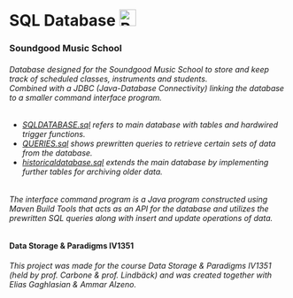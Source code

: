 <div>
  <h1>SQL Database <img src="https://github.com/leolangberg/IV1351/assets/152855963/9f663d68-8516-4a28-a898-4bb1255cb738" alt="PostgreSQLicon" width="30" height="30" /></h1>
  <h3>Soundgood Music School</h3>
  <h6>Database designed for the Soundgood Music School to store and keep track of scheduled classes, instruments and students. 
    <br> Combined with a JDBC (Java-Database Connectivity) linking the database to a smaller command interface program.
  </h6>
  <h6>
    <ul>
      <li><a href="database-sql/SQLDATABASE.sql">SQLDATABASE.sql</a> refers to main database with tables and hardwired trigger functions.</li>
      <li><a href="database-sql/QUERIES.sql">QUERIES.sql</a> shows prewritten queries to retrieve certain sets of data from the database.</li>
      <li><a href="database-sql/historicadatabase.sql">historicaldatabase.sql</a> extends the main database by implementing further tables for archiving older data.</li>
    </ul>
  </h6>
  <h6>The interface command program is a Java program constructed using Maven Build Tools that acts as an API for the database and utilizes the prewritten SQL queries along with insert and update operations of data.</h6>
<h4>Data Storage & Paradigms IV1351</h4>
  <h6>This project was made for the course <i> Data Storage & Paradigms IV1351 </i> (held by prof. Carbone & prof. Lindbäck) and was created together with Elias Gaghlasian & Ammar Alzeno.</h6>
</div>
